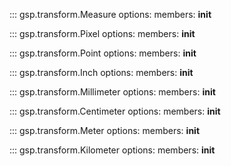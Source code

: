 ::: gsp.transform.Measure
    options:
      members: __init__

::: gsp.transform.Pixel
    options:
      members: __init__

::: gsp.transform.Point
    options:
      members: __init__

::: gsp.transform.Inch
    options:
      members: __init__

::: gsp.transform.Millimeter
    options:
      members: __init__

::: gsp.transform.Centimeter
    options:
      members: __init__

::: gsp.transform.Meter
    options:
      members: __init__

::: gsp.transform.Kilometer
    options:
      members: __init__

